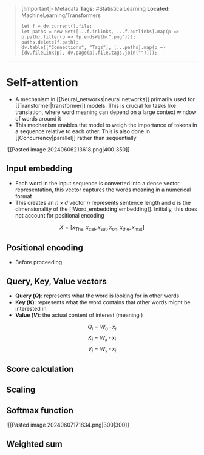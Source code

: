 > [!important]- Metadata
> **Tags:** #StatisticalLearning 
> **Located:** MachineLearning/Transformers
> ```dataviewjs
> let f = dv.current().file;
> let paths = new Set([...f.inlinks, ...f.outlinks].map(p => p.path).filter(p => !p.endsWith(".png")));
> paths.delete(f.path);
> dv.table(["Connections", "Tags"], [...paths].map(p => [dv.fileLink(p), dv.page(p).file.tags.join("")]));
> ```

___
# Self-attention
- A mechanism in [[Neural_networks|neural networks]] primarily used for [[Transformer|transformer]] models. This is crucial for tasks like translation, where word meaning can depend on a large context window of words around it
- This mechanism enables the model to weigh the importance of tokens in a sequence relative to each other. This is also done in [[Concurrency|parallel]] rather than sequentially

![[Pasted image 20240606213618.png|400|350]]

## Input embedding 
- Each word in the input sequence is converted into a dense vector representation, this vector captures the words meaning in a numerical format
- This creates an $n \times d$ vector $n$ represents sentence length and $d$ is the dimensionality of the [[Word_embedding|embedding]]. Initially, this does not account for positional encoding 

$$X=[x_{\text{The}},x_{\text{cat}},x_{\text{sat}},x_{\text{on}},x_{\text{the}},x_{\text{mat}}]$$
## Positional encoding 
- Before proceeding  

## Query, Key, Value vectors 
- **Query ($Q$)**: represents what the word is looking for in other words
- **Key ($K$)**: represents what the word contains that other words might be interested in
- **Value ($V$)**: the actual content of interest (meaning )

$$Q_{i}=W_{q}\cdot x_{i}$$
$$K_{i}=W_{k}\cdot x_{i}$$
$$V_{i}=W_{v}\cdot x_{i}$$

## Score calculation 


## Scaling 

## Softmax function

![[Pasted image 20240607171834.png|300|300]]

## Weighted sum